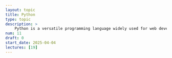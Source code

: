 ```yaml
---
layout: topic
title: Python
type: topic
description: >
    Python is a versatile programming language widely used for web development, data analysis, and scripting. Students will learn the basics of Python syntax, functions, and libraries like Flask or FastAPI for server-side development. This topic bridges the gap between front-end and back-end development.
num: 11
draft: 0
start_date: 2025-04-04
lectures: [19]
---
```

